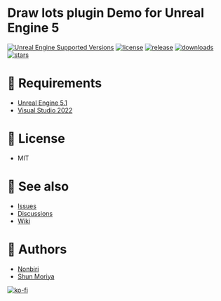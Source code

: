 # Draw lots plugin Demo for Unreal Engine 5

[![Unreal Engine Supported Versions](https://img.shields.io/badge/Unreal_Engine-5.1-9455CE?logo=unrealengine)](https://www.unrealengine.com/)
[![license](https://img.shields.io/github/license/shun126/DrawLotsDemo)](https://github.com/shun126/DrawLotsDemo/blob/main/LICENSE)
[![release](https://img.shields.io/github/v/release/shun126/DrawLotsDemo)](https://github.com/shun126/DrawLotsDemo/releases)
[![downloads](https://img.shields.io/github/downloads/shun126/DrawLotsDemo/total)](https://github.com/shun126/DrawLotsDemo/releases)
[![stars](https://img.shields.io/github/stars/shun126/DrawLotsDemo?style=social)](https://github.com/shun126/DrawLotsDemo/stargazers)

# 🔧 Requirements
* [Unreal Engine 5.1](https://www.unrealengine.com/unreal-engine-5)
* [Visual Studio 2022](https://visualstudio.microsoft.com/)

# 📜 License
* MIT

# 👀 See also
* [Issues](https://github.com/shun126/DrawLotsDemo/issues)
* [Discussions](https://github.com/shun126/DrawLotsDemo/discussions)
* [Wiki](https://github.com/shun126/DrawLotsDemo/wiki)

# 👾 Authors
* [Nonbiri](https://www.youtube.com/channel/UCkLXe57GpUyaOoj2ycREU1Q)
* [Shun Moriya](https://twitter.com/monjiro1972)

[![ko-fi](https://ko-fi.com/img/githubbutton_sm.svg)](https://ko-fi.com/M4M413XDXB)
